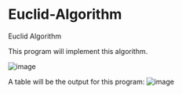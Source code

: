 # Euclid-Algorithm

Euclid Algorithm 

This program will implement this algorithm.

![image](https://user-images.githubusercontent.com/114198365/199097010-318a8b11-46ef-45b3-99d5-d41778119b90.png)



A table will be the output for this program:
![image](https://user-images.githubusercontent.com/114198365/199097096-cc9f5bbb-8c35-48fa-b4bf-cd2367a70d60.png)





